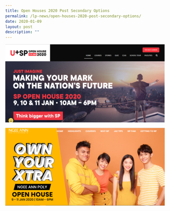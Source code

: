 ```yaml
---
title: Open Houses 2020 Post Secondary Options
permalink: /lp-news/open-houses-2020-post-secondary-options/
date: 2020-01-09
layout: post
description: ""
---
```

![](/images/SP-Open-House.png)

![](/images/NP-Open-House.png)